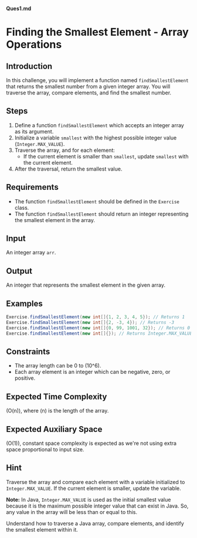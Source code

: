 **Ques1.md**

# Finding the Smallest Element - Array Operations

## Introduction

In this challenge, you will implement a function named `findSmallestElement` that returns the smallest number from a given integer array. You will traverse the array, compare elements, and find the smallest number.

## Steps

1. Define a function `findSmallestElement` which accepts an integer array as its argument.
2. Initialize a variable `smallest` with the highest possible integer value (`Integer.MAX_VALUE`).
3. Traverse the array, and for each element:
   - If the current element is smaller than `smallest`, update `smallest` with the current element.
4. After the traversal, return the smallest value.

## Requirements

- The function `findSmallestElement` should be defined in the `Exercise` class.
- The function `findSmallestElement` should return an integer representing the smallest element in the array.

## Input

An integer array `arr`.

## Output

An integer that represents the smallest element in the given array.

## Examples

```java
Exercise.findSmallestElement(new int[]{1, 2, 3, 4, 5}); // Returns 1
Exercise.findSmallestElement(new int[]{2, -3, 4}); // Returns -3
Exercise.findSmallestElement(new int[]{0, 99, 1001, 32}); // Returns 0
Exercise.findSmallestElement(new int[]{}); // Returns Integer.MAX_VALUE
```

## Constraints

- The array length can be 0 to \(10^6\).
- Each array element is an integer which can be negative, zero, or positive.

## Expected Time Complexity

\(O(n)\), where \(n\) is the length of the array.

## Expected Auxiliary Space

\(O(1)\), constant space complexity is expected as we're not using extra space proportional to input size.

## Hint

Traverse the array and compare each element with a variable initialized to `Integer.MAX_VALUE`. If the current element is smaller, update the variable.

**Note:** In Java, `Integer.MAX_VALUE` is used as the initial smallest value because it is the maximum possible integer value that can exist in Java. So, any value in the array will be less than or equal to this.

Understand how to traverse a Java array, compare elements, and identify the smallest element within it.
